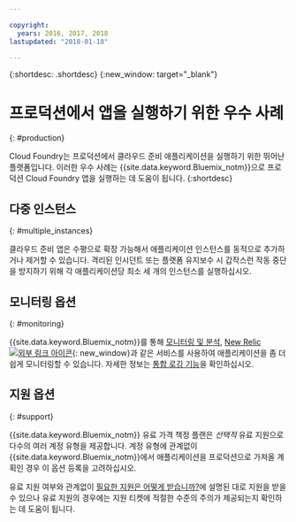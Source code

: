 ```yaml
---

copyright:
  years: 2016, 2017, 2018
lastupdated: "2018-01-18"

---
```


{:shortdesc: .shortdesc}
{:new_window: target="_blank"}

# 프로덕션에서 앱을 실행하기 위한 우수 사례
{: #production}

Cloud Foundry는 프로덕션에서 클라우드 준비 애플리케이션을 실행하기 위한 뛰어난 플랫폼입니다. 이러한 우수 사례는 {{site.data.keyword.Bluemix_notm}}으로 프로덕션 Cloud Foundry 앱을 실행하는 데 도움이 됩니다.
{:shortdesc}

## 다중 인스턴스
{: #multiple_instances}

클라우드 준비 앱은 수평으로 확장 가능해서 애플리케이션 인스턴스를 동적으로 추가하거나 제거할 수 있습니다. 격리된 인시던트 또는 플랫폼 유지보수 시 갑작스런 작동 중단을 방지하기 위해 각 애플리케이션당 최소 세 개의 인스턴스를 실행하십시오. 

## 모니터링 옵션
{: #monitoring}

{{site.data.keyword.Bluemix_notm}}를 통해 [모니터링 및 분석](/docs/services/monana/index.html), [New Relic ![외부 링크 아이콘](../icons/launch-glyph.svg)](http://newrelic.com/){: new_window}과 같은 서비스를 사용하여 애플리케이션을 좀 더 쉽게 모니터링할 수 있습니다. 자세한 정보는 [통합 로깅 기능](../monitor_log/logging.html#logging_for_bluemix_apps)을 확인하십시오. 

## 지원 옵션
{: #support}

{{site.data.keyword.Bluemix_notm}} 유료 가격 책정 플랜은 *선택적* 유료 지원으로 다수의 여러 계정 유형을 제공합니다. 계정 유형에 관계없이 {{site.data.keyword.Bluemix_notm}}에서 애플리케이션을 프로덕션으로 가져올 계획인 경우 이 옵션 등록을 고려하십시오. 

유료 지원 여부와 관계없이 [필요한 지원은 어떻게 받습니까?](../get-support/howtogetsupport.html)에 설명된 대로 지원을 받을 수 있으나 유료 지원의 경우에는 지원 티켓에 적절한 수준의 주의가 제공되는지 확인하는 데 도움이 됩니다. 
